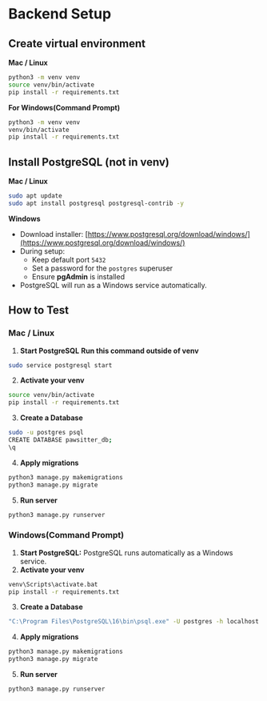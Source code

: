 # Backend Setup

## Create virtual environment
**Mac / Linux**
```bash
python3 -m venv venv
source venv/bin/activate
pip install -r requirements.txt
```
**For Windows(Command Prompt)**
```bash
python3 -m venv venv
venv/bin/activate
pip install -r requirements.txt
```

## Install PostgreSQL (not in venv)
**Mac / Linux**
```bash
sudo apt update
sudo apt install postgresql postgresql-contrib -y
```

**Windows**
- Download installer: [https://www.postgresql.org/download/windows/](https://www.postgresql.org/download/windows/)
- During setup:
  - Keep default port `5432`
  - Set a password for the `postgres` superuser
  - Ensure **pgAdmin** is installed
- PostgreSQL will run as a Windows service automatically.


## How to Test

### Mac / Linux

1. **Start PostgreSQL**
**Run this command outside of venv**
```bash
sudo service postgresql start
```
2. **Activate your venv**
```bash
source venv/bin/activate
pip install -r requirements.txt
```
3. **Create a Database**
```bash
sudo -u postgres psql
CREATE DATABASE pawsitter_db;
\q
```
4. **Apply migrations**
```bash
python3 manage.py makemigrations
python3 manage.py migrate
```
5. **Run server** 
```bash
python3 manage.py runserver
```

### Windows(Command Prompt)

1. **Start PostgreSQL:**
PostgreSQL runs automatically as a Windows service.
2. **Activate your venv**
```bash
venv\Scripts\activate.bat
pip install -r requirements.txt
```
3. **Create a Database**
```bash
"C:\Program Files\PostgreSQL\16\bin\psql.exe" -U postgres -h localhost -p 5432 -c "CREATE DATABASE pawsitter;"
```
4. **Apply migrations**
```bash
python3 manage.py makemigrations
python3 manage.py migrate
```
5. **Run server** 
```bash
python3 manage.py runserver
```



